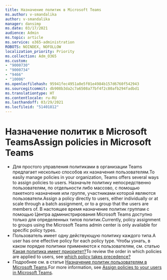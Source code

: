 ```yaml
---
title: Назначение политик в Microsoft Teams
ms.author: v-smandalika
author: v-smandalika
manager: dansimp
ms.date: 03/17/2021
audience: Admin
ms.topic: article
ms.service: o365-administration
ROBOTS: NOINDEX, NOFOLLOW
localization_priority: Priority
ms.collection: Adm_O365
ms.custom:
- "9000730"
- "9000734"
- "9466"
- "10006"
ms.openlocfilehash: 95941fec4951a0e5f01e4984b157d6760f542943
ms.sourcegitcommit: db908b3da2c7a6508a77bf4f2c80afb294fadbd1
ms.translationtype: HT
ms.contentlocale: ru-RU
ms.lasthandoff: 03/29/2021
ms.locfileid: "51401812"
---
```

# <a name="assign-policies-in-microsoft-teams"></a><span data-ttu-id="095b1-102">Назначение политик в Microsoft Teams</span><span class="sxs-lookup"><span data-stu-id="095b1-102">Assign policies in Microsoft Teams</span></span>

- <span data-ttu-id="095b1-103">Для простого управления политиками в организации Teams предлагает несколько способов их назначения пользователям.</span><span class="sxs-lookup"><span data-stu-id="095b1-103">To easily manage policies in your organization, Teams offers several ways to assign policies to users.</span></span> <span data-ttu-id="095b1-104">Назначьте политику непосредственно пользователям, по отдельности либо массово, с помощью пакетного назначения или группе, участниками которой являются пользователи.</span><span class="sxs-lookup"><span data-stu-id="095b1-104">Assign a policy directly to users, either individually or at scale through a batch assignment, or to a group that the users are members of.</span></span>  <span data-ttu-id="095b1-105">В настоящее время назначение политик группам с помощью Центра администрирования Microsoft Teams доступно только для определенных типов политик.</span><span class="sxs-lookup"><span data-stu-id="095b1-105">Currently, policy assignment to groups using the Microsoft Teams admin center is only available for specific policy types.</span></span> 
- <span data-ttu-id="095b1-106">Пользователь имеет одну действующую политику каждого типа.</span><span class="sxs-lookup"><span data-stu-id="095b1-106">A user has one effective policy for each policy type.</span></span> <span data-ttu-id="095b1-107">Чтобы узнать, в каком порядке политики применяются к пользователям, см. статью [Какая политика имеет приоритет?](https://docs.microsoft.com/microsoftteams/assign-policies#which-policy-takes-precedence)</span><span class="sxs-lookup"><span data-stu-id="095b1-107">To review the order in which policies are applied to users, see [which policy takes precedence?](https://docs.microsoft.com/microsoftteams/assign-policies#which-policy-takes-precedence)</span></span>
- <span data-ttu-id="095b1-108">Подробнее см. в статье [Назначение политик пользователям в Microsoft Teams](https://docs.microsoft.com/microsoftteams/assign-policies).</span><span class="sxs-lookup"><span data-stu-id="095b1-108">For more information, see [Assign policies to your users in Microsoft Teams](https://docs.microsoft.com/microsoftteams/assign-policies).</span></span>
